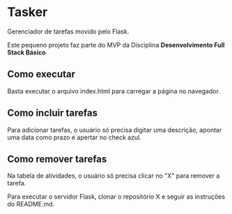 # Tasker

Gerenciador de tarefas movido pelo Flask.

Este pequeno projeto faz parte do MVP da Disciplina **Desenvolvimento Full Stack Básico** 

## Como executar 

Basta executar o arquivo index.html para carregar a página no navegador.

## Como incluir tarefas
Para adicionar tarefas, o usuário só precisa digitar uma descrição, apontar uma data como prazo e apertar no check azul.

## Como remover tarefas
Na tabela de atividades, o usuário só precisa clicar no "X" para remover a tarefa.

Para executar o servidor Flask, clonar o repositório X e seguir as instruções do README.md.